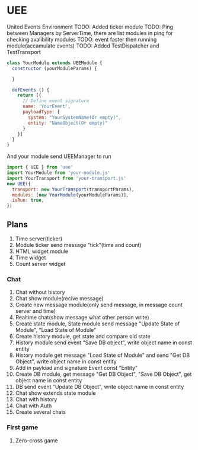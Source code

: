 # UEE
United Events Environment
TODO: Added ticker module
TODO: Ping between Managers by ServerTime, there are list modules in ping for checking avalibility modules
TODO: event faster then running module(accamulate events)
TODO: Added TestDispatcher and TestTransport

```javascript
class YourModule extends UEEModule {
  constructor (yourModuleParams) {

  }

  defEvents () {
    return [{
      // Define event signature 
      name: 'YourEvent', 
      payloadType: { 
        system: "YourSystemName(Or empty)", 
        entity: "NameObject(Or empty)"
      } 
    }]
  }
}
```

And your module send UEEManager to run
```javascript
import { UEE } from 'uee'
import YourModule from 'your-module.js'
import YourTransport from 'your-transport.js'
new UEE({
  transport: new YourTransport(transportParams),
  modules: [new YourModule(yourModuleParams)],
  isRun: true,
})
```

## Plans
1. Time server(ticker)
1. Module ticker send message "tick"(time and count)
1. HTML widget module
1. Time widget
1. Count server widget

### Chat
1. Chat without history
2. Chat show module(recive message)
2. Create new message module(only send message, in message count server and time)
2. Realtime chat(show message what other person write)
3. Create state module, State module send message "Update State of Module", "Load State of Module"
3. Create history module, get state and compare old state
3. History module send event "Save DB object", write object name in const entity 
3. History module get message "Load State of Module" and send "Get DB Object", write object name in const entity 
3. Add in payload and signature Event const "Entity"
3. Create DB module, get message  "Get DB  Object", "Save DB  Object", get object name in const entity 
3. DB send event "Update DB Object", write object name in const entity
3. Chat show extends state module
3. Chat with history
4. Chat with Auth
4. Create several chats

### First game
1. Zero-cross game